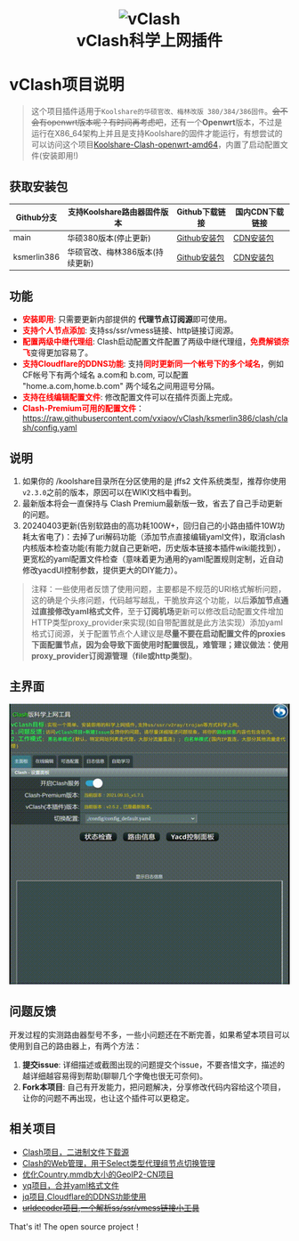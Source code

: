 <h1 align="center">
  <img src="https://raw.githubusercontent.com/vxiaov/vclash/main/clash/res/icon-clash.png" alt="vClash" width="200">
  <br>vClash科学上网插件<br>
</h1>

# vClash项目说明
>这个项目插件适用于`Koolshare的华硕官改、梅林改版 380/384/386固件`。~~会不会有openwrt版本呢？有时间再考虑吧~~，还有一个**Openwrt**版本，不过是运行在X86_64架构上并且是支持Koolshare的固件才能运行，有想尝试的可以访问这个项目[Koolshare-Clash-openwrt-amd64](https://github.com/vxiaov/Koolshare-Clash-openwrt-amd64)，内置了启动配置文件(安装即用!)


## 获取安装包

| Github分支    | 支持Koolshare路由器固件版本 | Github下载链接                                                                                                                                                                        | 国内CDN下载链接                                                                                             |
| ----------- | ------------------ | --------------------------------------------------------------------------------------------------------------------------------------------------------------------------------- | ----------------------------------------------------------------------------------------------------- |
| main        | 华硕380版本(停止更新)            | [Github安装包](https://github.com/vxiaov/vClash/raw/main/release/clash.tar.gz)                     | [CDN安装包](https://cdn.jsdelivr.net/gh/vxiaov/vClash@main/release/clash.tar.gz)              |
| ksmerlin386 | 华硕官改、梅林386版本(持续更新)       | [Github安装包](https://github.com/vxiaov/vClash/raw/ksmerlin386/release/clash.tar.gz) | [CDN安装包](https://cdn.jsdelivr.net/gh/vxiaov/vClash@ksmerlin386/release/clash.tar.gz) |


## 功能

- <b style="color:red">安装即用</b>: 只需要更新内部提供的 **代理节点订阅源**即可使用。
- <b style="color:red">支持个人节点添加</b>: 支持ss/ssr/vmess链接、http链接订阅源。
- <b style="color:red">配置两级中继代理组</b>: Clash启动配置文件配置了两级中继代理组，<b style="color:red">免费解锁奈飞</b>变得更加容易了。
- <b style="color:red">支持Cloudflare的DDNS功能</b>: 支持<b style="color:red">同时更新同一个帐号下的多个域名</b>，例如 CF帐号下有两个域名 a.com和 b.com, 可以配置 "home.a.com,home.b.com" 两个域名之间用逗号分隔。
- <b style="color:red">支持在线编辑配置文件</b>: 修改配置文件可以在插件页面上完成。
- <b style="color:red">Clash-Premium可用的配置文件</b>： https://raw.githubusercontent.com/vxiaov/vClash/ksmerlin386/clash/clash/config.yaml

## 说明

1. 如果你的 /koolshare目录所在分区使用的是 jffs2 文件系统类型，推荐你使用`v2.3.0`之前的版本，原因可以在WIKI文档中看到。
2. 最新版本将会一直保持与 Clash Premium最新版一致，省去了自己手动更新的问题。
3. 20240403更新(告别软路由的高功耗100W+，回归自己的小路由插件10W功耗太省电了)：去掉了uri解码功能（添加节点直接编辑yaml文件)，取消clash内核版本检查功能(有能力就自己更新吧，历史版本链接本插件wiki能找到）， 更宽松的yaml配置文件检查（意味着更为通用的yaml配置规则定制，近自动修改yacdUI控制参数，提供更大的DIY能力）。

> 注释：一些使用者反馈了使用问题，主要都是不规范的URI格式解析问题，这的确是个头疼问题，代码越写越乱，干脆放弃这个功能，以后**添加节点通过直接修改yaml格式文件**，至于**订阅机场**更新可以修改启动配置文件增加HTTP类型proxy_provider来实现(如自带配置就是此方法实现）添加yaml格式订阅源，关于配置节点个人建议是**尽量不要在启动配置文件的proxies下面配置节点，因为会导致下面使用时配置很乱，难管理；建议做法：使用proxy_provider订阅源管理（file或http类型)**。


## 主界面

![](./images/demo.gif)


## 问题反馈

开发过程的实测路由器型号不多，一些小问题还在不断完善，如果希望本项目可以使用到自己的路由器上，有两个方法：

1. **提交issue**: 详细描述或截图出现的问题提交个issue，不要吝惜文字，描述的越详细越容易得到帮助(聊聊几个字俺也很无可奈何)。
2. **Fork本项目**: 自己有开发能力，把问题解决，分享修改代码内容给这个项目，让你的问题不再出现，也让这个插件可以更稳定。

## 相关项目

- [Clash项目，二进制文件下载源](https://github.com/Dreamacro/clash)
- [Clash的Web管理，用于Select类型代理组节点切换管理](https://github.com/haishanh/yacd)
- [优化Country.mmdb大小的GeoIP2-CN项目](https://github.com/Hackl0us/GeoIP2-CN)
- [yq项目，合并yaml格式文件](https://github.com/mikefarah/yq)
- [jq项目,Cloudflare的DDNS功能使用](https://github.com/stedolan/jq)
- ~~[urldecoder项目,一个解析ss/ssr/vmess链接小工具](https://github.com/vxiaov/uridecoder)~~


That's it! The open source project！
